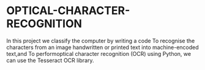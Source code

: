# OPTICAL-CHARACTER-RECOGNITION
In this project we classify the computer by writing a code To recognise the characters from an image handwritten or printed text into machine-encoded text,and To performoptical character recognition (OCR) using Python, we can use the Tesseract OCR library.
